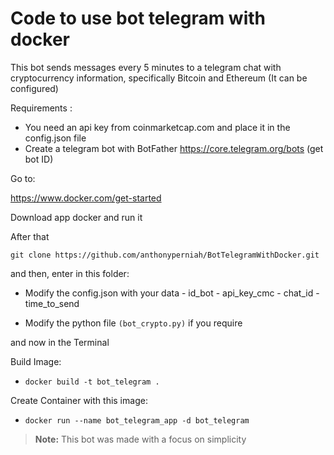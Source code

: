 # Code to use bot telegram with docker


This bot sends messages every 5 minutes to a telegram chat with cryptocurrency information, specifically Bitcoin and Ethereum (It can be configured)

Requirements :

 - You need an api key from coinmarketcap.com and place it in the config.json file
 - Create a telegram bot with BotFather https://core.telegram.org/bots (get bot ID)

Go to:

https://www.docker.com/get-started

Download app docker and run it

After that

`git clone https://github.com/anthonyperniah/BotTelegramWithDocker.git`  

and then, enter in this folder:

 - Modify the config.json with your data 
				 - id_bot
				 - api_key_cmc
				 - chat_id
				 - time_to_send
		
 - Modify the python file `(bot_crypto.py)` if you require

and now in the Terminal

Build Image:

 - `docker build -t bot_telegram .`

Create Container with this image:

 - `docker run --name bot_telegram_app -d bot_telegram`


> **Note:** This bot was made with a focus on simplicity
